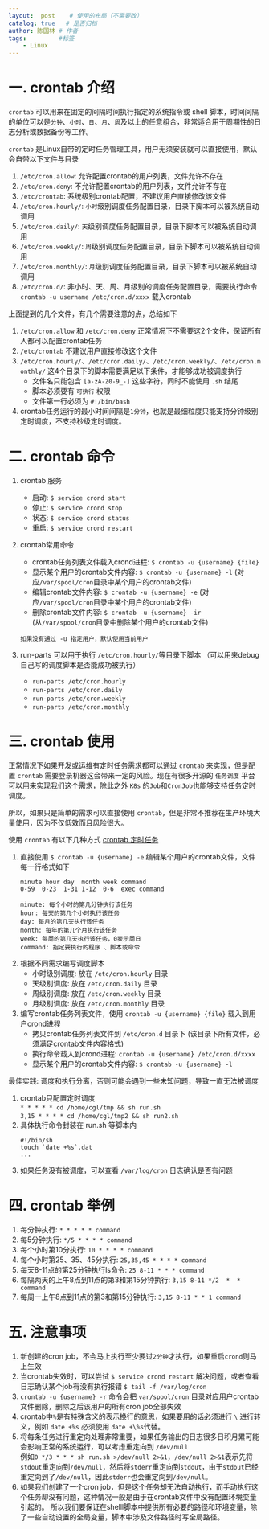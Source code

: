 ```yaml
---
layout:  post    # 使用的布局（不需要改）
catalog: true   # 是否归档
author: 陈国林 # 作者
tags:         #标签
    - Linux
---
```


# 一. crontab 介绍
`crontab` 可以用来在固定的间隔时间执行指定的系统指令或 shell 脚本，时间间隔的单位可以是`分钟`、`小时`、`日`、`月`、`周`及以上的任意组合，非常适合用于周期性的日志分析或数据备份等工作。

`crontab` 是Linux自带的定时任务管理工具，用户无须安装就可以直接使用，默认会自带以下文件与目录

1. `/etc/cron.allow`: 允许配置crontab的用户列表，文件允许不存在
2. `/etc/cron.deny`: 不允许配置crontab的用户列表，文件允许不存在
3. `/etc/crontab`: 系统级别crontab配置，不建议用户直接修改该文件
4. `/etc/cron.hourly/`: `小时`级别调度任务配置目录，目录下脚本可以被系统自动调用
5. `/etc/cron.daily/`: `天`级别调度任务配置目录，目录下脚本可以被系统自动调用
6. `/etc/cron.weekly/`: `周`级别调度任务配置目录，目录下脚本可以被系统自动调用
7. `/etc/cron.monthly/`: `月`级别调度任务配置目录，目录下脚本可以被系统自动调用
8. `/etc/cron.d/`: 非小时、天、周、月级别的调度任务配置目录，需要执行命令 `crontab -u username /etc/cron.d/xxxx` 载入crontab

上面提到的几个文件，有几个需要注意的点，总结如下
1. `/etc/cron.allow` 和 `/etc/cron.deny` 正常情况下不需要这2个文件，保证所有人都可以配置crontab任务
2. `/etc/crontab` 不建议用户直接修改这个文件
3. `/etc/cron.hourly/`、`/etc/cron.daily/`、`/etc/cron.weekly/`、`/etc/cron.monthly/` 这4个目录下的脚本需要满足以下条件，才能够成功被调度执行
   + 文件名只能包含 `[a-zA-Z0-9_-]` 这些字符，同时不能使用 `.sh` 结尾
   + 脚本必须要有 `可执行` 权限
   + 文件第一行必须为 `#!/bin/bash`
4. crontab任务运行的最小时间间隔是`1分钟`，也就是最细粒度只能支持分钟级别定时调度，不支持秒级定时调度。 

# 二. crontab 命令
1. crontab 服务
   + 启动: `$ service crond start`
   + 停止: `$ service crond stop`
   + 状态: `$ service crond status`
   + 重启: `$ service crond restart`
2. crontab常用命令
   + crontab任务列表文件载入crond进程: `$ crontab -u {username} {file}`
   + 显示某个用户的crontab文件内容: `$ crontab -u {username} -l`  (对应`/var/spool/cron`目录中某个用户的crontab文件)
   + 编辑crontab文件内容: `$ crontab -u {username} -e`   (对应`/var/spool/cron`目录中某个用户的crontab文件)
   + 删除crontab文件内容: `$ crontab -u {username} -ir`  (从`/var/spool/cron`目录中删除某个用户的crontab文件)
   
   `如果没有通过 -u 指定用户，默认使用当前用户`
3. run-parts 可以用于执行 `/etc/cron.hourly/`等目录下脚本 （可以用来debug自己写的调度脚本是否能成功被执行）
   + `run-parts /etc/cron.hourly`
   + `run-parts /etc/cron.daily`
   + `run-parts /etc/cron.weekly`
   + `run-parts /etc/cron.monthly`

# 三. crontab 使用
正常情况下如果开发或运维有定时任务需求都可以通过 `crontab` 来实现，但是配置 `crontab` 需要登录机器这会带来一定的风险。现在有很多开源的 `任务调度` 平台可以用来实现我们这个需求，除此之外 `K8s` 的`Job`和`CronJob`也能够支持任务定时调度。

所以，如果只是简单的需求可以直接使用 `crontab`，但是非常不推荐在生产环境大量使用，因为不仅低效而且风险很大。

使用 `crontab` 有以下几种方式  [crontab 定时任务](https://linuxtools-rst.readthedocs.io/zh_CN/latest/tool/crontab.html)

1. 直接使用 `$ crontab -u {username} -e` 编辑某个用户的crontab文件，文件每一行格式如下
   ```
   minute hour day  month week command
   0-59  0-23  1-31 1-12  0-6  exec command

   minute: 每个小时的第几分钟执行该任务
   hour: 每天的第几个小时执行该任务
   day: 每月的第几天执行该任务
   month: 每年的第几个月执行该任务
   week: 每周的第几天执行该任务，0表示周日
   command: 指定要执行的程序 、脚本或命令
   ```
2. 根据不同需求编写调度脚本
   + 小时级别调度: 放在 `/etc/cron.hourly` 目录
   + 天级别调度: 放在 `/etc/cron.daily` 目录
   + 周级别调度: 放在 `/etc/cron.weekly` 目录
   + 月级别调度: 放在 `/etc/cron.monthly` 目录
3. 编写crontab任务列表文件，使用 `crontab -u {username} {file}` 载入到用户crond进程
   + 拷贝crontab任务列表文件到 `/etc/cron.d` 目录下   (该目录下所有文件，必须满足crontab文件内容格式)
   + 执行命令载入到crond进程: `crontab -u {username} /etc/cron.d/xxxx`
   + 显示某个用户的crontab文件内容: `$ crontab -u {username} -l`
   
最佳实践: 调度和执行分离，否则可能会遇到一些未知问题，导致一直无法被调度
1. crontab只配置定时调度  
   `* * * * * cd /home/cgl/tmp && sh run.sh`  
   `3,15 * * * * cd /home/cgl/tmp2 && sh run2.sh`
2. 具体执行命令封装在 run.sh 等脚本内
   ```
   #!/bin/sh
   touch `date +%s`.dat
   ...
   ```
3. 如果任务没有被调度，可以查看 `/var/log/cron` 日志确认是否有问题
   
# 四. crontab 举例
1. 每分钟执行: `* * * * * command`
2. 每5分钟执行: `*/5 * * * * command`
3. 每个小时第10分执行: `10 * * * * command`
4. 每个小时第25、35、45分执行: `25,35,45 * * * * command`
5. 每天8-11点的第25分钟执行ls命令: `25 8-11 * * * command`
6. 每隔两天的上午8点到11点的第3和第15分钟执行: `3,15 8-11 */2  *  * command`
7. 每周一上午8点到11点的第3和第15分钟执行: `3,15 8-11 * * 1 command`

# 五. 注意事项
1. 新创建的cron job，不会马上执行至少要过`2分钟`才执行，如果重启`crond`则马上生效
2. 当crontab失效时，可以尝试 `$ service crond restart` 解决问题，或者查看日志确认某个job有没有执行报错 `$ tail -f /var/log/cron`
3. `crontab -u {username} -r` 命令会把 `var/spool/cron` 目录对应用户crontab文件删除，删除之后该用户的所有cron job全部失效
4. crontab中`%`是有特殊含义的表示换行的意思，如果要用的话必须进行 `\` 进行转义，例如 `date +%s` 必须使用 `date +\%s`代替。
5. 将每条任务进行重定向处理非常重要，如果任务输出的日志很多日积月累可能会影响正常的系统运行，可以考虑重定向到 `/dev/null`  
   例如`0 */3 * * * sh run.sh >/dev/null 2>&1`，`/dev/null 2>&1`表示先将`stdout`重定向到`/dev/null`，然后将`stderr`重定向到`stdout`，由于`stdout`已经重定向到了`/dev/null`，因此`stderr`也会重定向到`/dev/null`。
6. 如果我们创建了一个cron job，但是这个任务却无法自动执行，而手动执行这个任务却没有问题，这种情况一般是由于在crontab文件中没有配置环境变量引起的。
   所以我们要保证在shelll脚本中提供所有必要的路径和环境变量，除了一些自动设置的全局变量，脚本中涉及文件路径时写全局路径。
